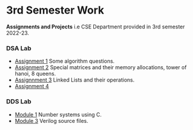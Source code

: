 # 3rd Semester Work

**Assignments and Projects** i.e CSE Department provided in 3rd semester 2022-23.

### DSA Lab

- [Assignment 1](lab-dsa/assignment-1)
  Some algorithm questions.
- [Assignment 2](lab-dsa/assignment-2)
  Special matrices and their memory allocations, tower of hanoi, 8 queens.
- [Assignnment 3](lad-dsa/assignment-3)
  Linked Lists and their operations.
- [Assignment 4](lab-dsa/assignment-4 "Stack, Queue, Infix-Postfix, Sortng, Searching")

### DDS Lab

- [Module 1](lab-dds/1module/)
  Number systems using C.
- [Module 3](lab-dds/3module/)
  Verilog source files.
